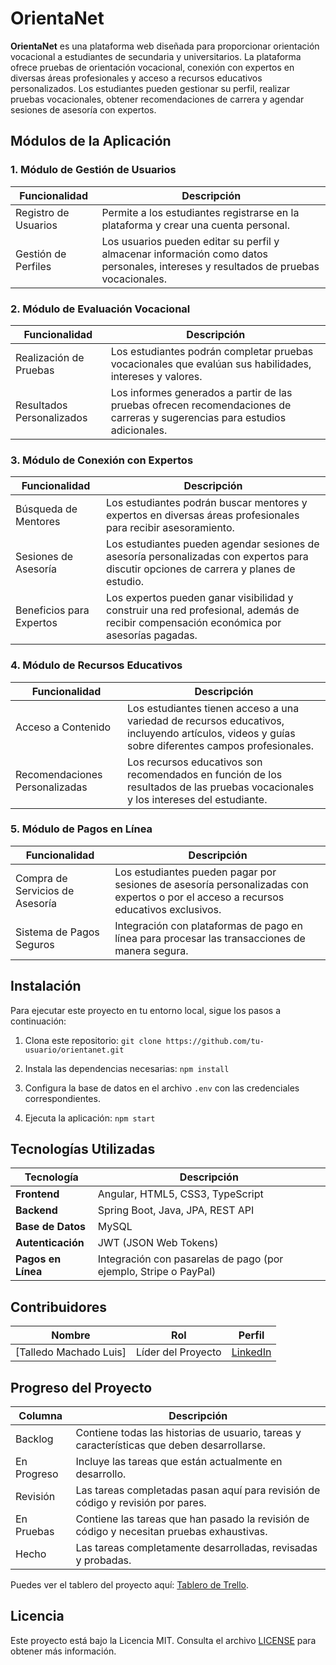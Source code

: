 
# OrientaNet

**OrientaNet** es una plataforma web diseñada para proporcionar orientación vocacional a estudiantes de secundaria y universitarios. La plataforma ofrece pruebas de orientación vocacional, conexión con expertos en diversas áreas profesionales y acceso a recursos educativos personalizados. Los estudiantes pueden gestionar su perfil, realizar pruebas vocacionales, obtener recomendaciones de carrera y agendar sesiones de asesoría con expertos.

## Módulos de la Aplicación

### 1. Módulo de Gestión de Usuarios

| Funcionalidad               | Descripción                                                                                                                                  |
|-----------------------------|----------------------------------------------------------------------------------------------------------------------------------------------|
| Registro de Usuarios         | Permite a los estudiantes registrarse en la plataforma y crear una cuenta personal.                                                          |
| Gestión de Perfiles          | Los usuarios pueden editar su perfil y almacenar información como datos personales, intereses y resultados de pruebas vocacionales.          |

### 2. Módulo de Evaluación Vocacional

| Funcionalidad                | Descripción                                                                                                                                 |
|------------------------------|---------------------------------------------------------------------------------------------------------------------------------------------|
| Realización de Pruebas        | Los estudiantes podrán completar pruebas vocacionales que evalúan sus habilidades, intereses y valores.                                     |
| Resultados Personalizados     | Los informes generados a partir de las pruebas ofrecen recomendaciones de carreras y sugerencias para estudios adicionales.                 |

### 3. Módulo de Conexión con Expertos

| Funcionalidad                | Descripción                                                                                                                                 |
|------------------------------|---------------------------------------------------------------------------------------------------------------------------------------------|
| Búsqueda de Mentores          | Los estudiantes podrán buscar mentores y expertos en diversas áreas profesionales para recibir asesoramiento.                               |
| Sesiones de Asesoría          | Los estudiantes pueden agendar sesiones de asesoría personalizadas con expertos para discutir opciones de carrera y planes de estudio.      |
| Beneficios para Expertos      | Los expertos pueden ganar visibilidad y construir una red profesional, además de recibir compensación económica por asesorías pagadas.      |

### 4. Módulo de Recursos Educativos

| Funcionalidad                | Descripción                                                                                                                                 |
|------------------------------|---------------------------------------------------------------------------------------------------------------------------------------------|
| Acceso a Contenido            | Los estudiantes tienen acceso a una variedad de recursos educativos, incluyendo artículos, videos y guías sobre diferentes campos profesionales. |
| Recomendaciones Personalizadas| Los recursos educativos son recomendados en función de los resultados de las pruebas vocacionales y los intereses del estudiante.            |

### 5. Módulo de Pagos en Línea

| Funcionalidad                | Descripción                                                                                                                                 |
|------------------------------|---------------------------------------------------------------------------------------------------------------------------------------------|
| Compra de Servicios de Asesoría | Los estudiantes pueden pagar por sesiones de asesoría personalizadas con expertos o por el acceso a recursos educativos exclusivos.          |
| Sistema de Pagos Seguros      | Integración con plataformas de pago en línea para procesar las transacciones de manera segura.                                               |

## Instalación

Para ejecutar este proyecto en tu entorno local, sigue los pasos a continuación:

1. Clona este repositorio:
   `git clone https://github.com/tu-usuario/orientanet.git`

2. Instala las dependencias necesarias:
   `npm install`

3. Configura la base de datos en el archivo `.env` con las credenciales correspondientes.

4. Ejecuta la aplicación:
   `npm start`

## Tecnologías Utilizadas

| Tecnología         | Descripción                                                                                   |
|--------------------|-----------------------------------------------------------------------------------------------|
| **Frontend**        | Angular, HTML5, CSS3, TypeScript                                                              |
| **Backend**         | Spring Boot, Java, JPA, REST API                                                              |
| **Base de Datos**   | MySQL                                                                                         |
| **Autenticación**   | JWT (JSON Web Tokens)                                                                         |
| **Pagos en Línea**  | Integración con pasarelas de pago (por ejemplo, Stripe o PayPal)                               |

## Contribuidores

| Nombre                         | Rol               | Perfil   |
|---------------------------------|-------------------|----------|
| [Talledo Machado Luis]                     | Líder del Proyecto | [LinkedIn](https://linkedin.com/in/tu-perfil) |

## Progreso del Proyecto

| Columna      | Descripción                                                                                         |
|--------------|-----------------------------------------------------------------------------------------------------|
| Backlog      | Contiene todas las historias de usuario, tareas y características que deben desarrollarse.           |
| En Progreso  | Incluye las tareas que están actualmente en desarrollo.                                              |
| Revisión     | Las tareas completadas pasan aquí para revisión de código y revisión por pares.                      |
| En Pruebas   | Contiene las tareas que han pasado la revisión de código y necesitan pruebas exhaustivas.            |
| Hecho        | Las tareas completamente desarrolladas, revisadas y probadas.                                        |

Puedes ver el tablero del proyecto aquí: [Tablero de Trello](https://trello.com).

## Licencia

Este proyecto está bajo la Licencia MIT. Consulta el archivo [LICENSE](LICENSE) para obtener más información.
